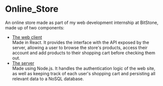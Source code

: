 # Online_Store

An online store made as part of my web development internship at BitStone, made up of two components:  
- [The web client](https://github.com/tomsaalex/Shop-Project-React)  
  Made in React. It provides the interface with the API exposed by the server, allowing a user to browse the store's products, access their account and add products to their shopping cart before checking them out.
- [The server](https://github.com/tomsaalex/Shop-Project-Backend)  
  Made using Node.js. It handles the authentication logic of the web site, as well as keeping track of each user's shopping cart and persisting all relevant data to a NoSQL database.
